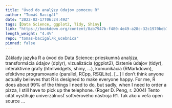 ```yaml
---
title: "Úvod do analýzy údajov pomocou R"
author: "Tomáš Bacigál"
date: "2022-02-17T06:24:49Z"
tags: [Data Science, ggplot2, Tidy, Shiny]
link: "https://bookdown.org/content/8ab7947b-f480-4e49-a28c-32c1970beb76/"
length_weight: "4.4%"
repo: "tomas-bacigal/R_ucebnica"
pinned: false
---
```


Základy jazyka R a úvod do Data Science: prieskumná analýza, transformácia údajov (dplyr), vizualizácia (ggplot2), čistenie údajov (tidyr), interaktívne grafy (htmlwidgets, shiny, …), komunikácia (RMarkdown), efektívne programovanie (parallel, RCpp, RSQLite). [...] I don’t think anyone actually believes that R is designed to make everyone happy. For me, R does about 99% of the things I need to do, but sadly, when I need to order a pizza, I still have to pick up the telephone. (Roger D. Peng, r. 2004) Tento citát vystihuje univerzálnosť softvérového nástroja R1. Tak ako u veľa open source ...
